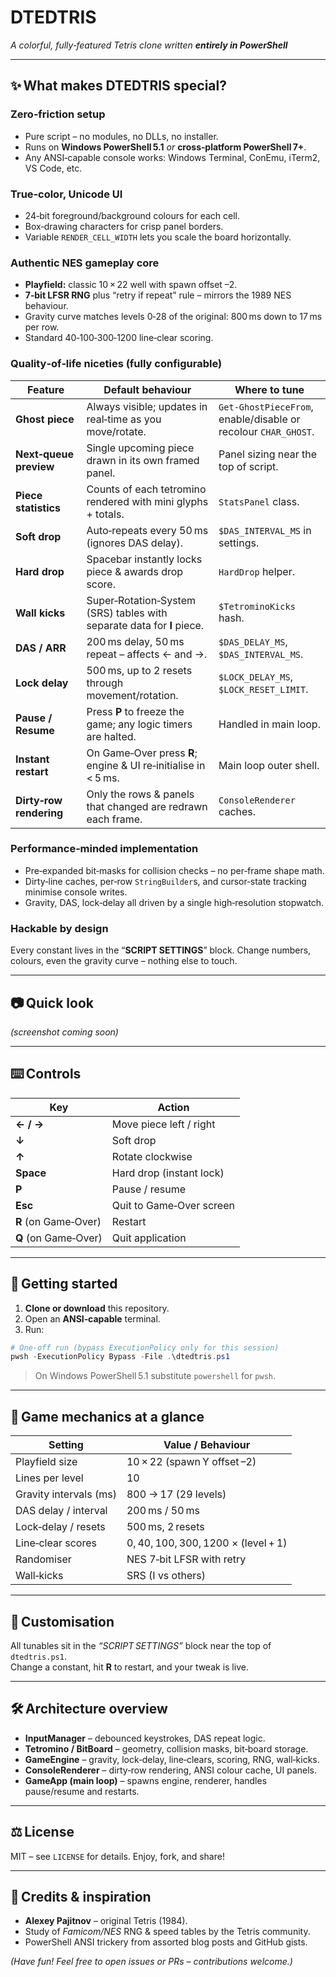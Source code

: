 # DTEDTRIS
*A colorful, fully‑featured Tetris clone written **entirely in PowerShell***

---

## ✨ What makes DTEDTRIS special?

### Zero‑friction setup  
* Pure script – no modules, no DLLs, no installer.  
* Runs on **Windows PowerShell 5.1** _or_ **cross‑platform PowerShell 7+**.  
* Any ANSI‑capable console works: Windows Terminal, ConEmu, iTerm2, VS Code, etc.

### True‑color, Unicode UI  
* 24‑bit foreground/background colours for each cell.  
* Box‑drawing characters for crisp panel borders.  
* Variable `RENDER_CELL_WIDTH` lets you scale the board horizontally.

### Authentic NES gameplay core  
* **Playfield:** classic 10 × 22 well with spawn offset –2.  
* **7‑bit LFSR RNG** plus “retry if repeat” rule – mirrors the 1989 NES behaviour.  
* Gravity curve matches levels 0‑28 of the original: 800 ms down to 17 ms per row.  
* Standard 40‑100‑300‑1200 line‑clear scoring.

### Quality‑of‑life niceties (fully configurable)

| Feature | Default behaviour | Where to tune |
|---------|-------------------|---------------|
| **Ghost piece** | Always visible; updates in real‑time as you move/rotate. | `Get-GhostPieceFrom`, enable/disable or recolour `CHAR_GHOST`. |
| **Next‑queue preview** | Single upcoming piece drawn in its own framed panel. | Panel sizing near the top of script. |
| **Piece statistics** | Counts of each tetromino rendered with mini glyphs + totals. | `StatsPanel` class. |
| **Soft drop** | Auto‑repeats every 50 ms (ignores DAS delay). | `$DAS_INTERVAL_MS` in settings. |
| **Hard drop** | Spacebar instantly locks piece & awards drop score. | `HardDrop` helper. |
| **Wall kicks** | Super‑Rotation‑System (SRS) tables with separate data for **I** piece. | `$TetrominoKicks` hash. |
| **DAS / ARR** | 200 ms delay, 50 ms repeat – affects ← and →. | `$DAS_DELAY_MS`, `$DAS_INTERVAL_MS`. |
| **Lock delay** | 500 ms, up to 2 resets through movement/rotation. | `$LOCK_DELAY_MS`, `$LOCK_RESET_LIMIT`. |
| **Pause / Resume** | Press **P** to freeze the game; any logic timers are halted. | Handled in main loop. |
| **Instant restart** | On Game‑Over press **R**; engine & UI re‑initialise in < 5 ms. | Main loop outer shell. |
| **Dirty‑row rendering** | Only the rows & panels that changed are redrawn each frame. | `ConsoleRenderer` caches. |

### Performance‑minded implementation  
* Pre‑expanded bit‑masks for collision checks – no per‑frame shape math.  
* Dirty‑line caches, per‑row `StringBuilder`s, and cursor‑state tracking minimise console writes.  
* Gravity, DAS, lock‑delay all driven by a single high‑resolution stopwatch.

### Hackable by design  
Every constant lives in the “**SCRIPT SETTINGS**” block. Change numbers, colours, even the gravity curve – nothing else to touch.

---

## 📷 Quick look  
*(screenshot coming soon)*

---

## ⌨️ Controls

| Key                  | Action                    |
| -------------------- | ------------------------- |
| **← / →**            | Move piece left / right   |
| **↓**                | Soft drop                 |
| **↑**                | Rotate clockwise          |
| **Space**            | Hard drop (instant lock)  |
| **P**                | Pause / resume            |
| **Esc**              | Quit to Game‑Over screen  |
| **R** (on Game‑Over) | Restart                   |
| **Q** (on Game‑Over) | Quit application          |

---

## 🚀 Getting started

1. **Clone or download** this repository.  
2. Open an **ANSI‑capable** terminal.  
3. Run:

```powershell
# One‑off run (bypass ExecutionPolicy only for this session)
pwsh -ExecutionPolicy Bypass -File .\dtedtris.ps1
```

> On Windows PowerShell 5.1 substitute `powershell` for `pwsh`.

---

## 📐 Game mechanics at a glance

| Setting                     | Value / Behaviour                     |
| --------------------------- | ------------------------------------- |
| Playfield size              | 10 × 22 (spawn Y offset –2)           |
| Lines per level             | 10                                    |
| Gravity intervals (ms)      | 800 → 17 (29 levels)                  |
| DAS delay / interval        | 200 ms / 50 ms                        |
| Lock‑delay / resets         | 500 ms, 2 resets                      |
| Line‑clear scores           | 0, 40, 100, 300, 1200 × (level + 1)    |
| Randomiser                  | NES 7‑bit LFSR with retry             |
| Wall‑kicks                  | SRS (I vs others)                     |

---

## 🎨 Customisation

All tunables sit in the *“SCRIPT SETTINGS”* block near the top of `dtedtris.ps1`.  
Change a constant, hit **R** to restart, and your tweak is live.

---

## 🛠️ Architecture overview

* **InputManager** – debounced keystrokes, DAS repeat logic.  
* **Tetromino / BitBoard** – geometry, collision masks, bit‑board storage.  
* **GameEngine** – gravity, lock‑delay, line‑clears, scoring, RNG, wall‑kicks.  
* **ConsoleRenderer** – dirty‑row rendering, ANSI colour cache, UI panels.  
* **GameApp (main loop)** – spawns engine, renderer, handles pause/resume and restarts.  

---

## ⚖️ License

MIT – see `LICENSE` for details. Enjoy, fork, and share!

---

## 🙏 Credits & inspiration

* **Alexey Pajitnov** – original Tetris (1984).  
* Study of *Famicom/NES* RNG & speed tables by the Tetris community.  
* PowerShell ANSI trickery from assorted blog posts and GitHub gists.

*(Have fun! Feel free to open issues or PRs – contributions welcome.)*